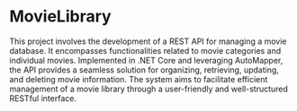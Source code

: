 # MovieLibrary


This project involves the development of a REST API for managing a movie database. It encompasses functionalities related to movie categories and individual movies. Implemented in .NET Core and leveraging AutoMapper, the API provides a seamless solution for organizing, retrieving, updating, and deleting movie information. The system aims to facilitate efficient management of a movie library through a user-friendly and well-structured RESTful interface.
